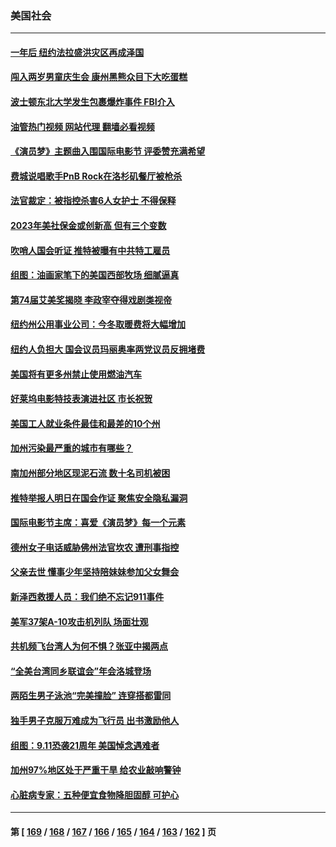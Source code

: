 ### 美国社会
---
#### [一年后 纽约法拉盛洪灾区再成泽国](../../pages/ncid1078160/n13824639.md?09150445) 
#### [闯入两岁男童庆生会 康州黑熊众目下大吃蛋糕](../../pages/ncid1078160/n13824529.md?09150445) 
#### [波士顿东北大学发生包裹爆炸事件 FBI介入](../../pages/ncid1078160/n13824518.md?09150445) 
#### [油管热门视频 网站代理 翻墙必看视频](http://209.222.30.114:81/youtube.html?09150445)
#### [《演员梦》主题曲入围国际电影节 评委赞充满希望](../../pages/ncid1078160/n13824499.md?09150445) 
#### [费城说唱歌手PnB Rock在洛杉矶餐厅被枪杀](../../pages/ncid1078160/n13824474.md?09150445) 
#### [法官裁定：被指控杀害6人女护士 不得保释](../../pages/ncid1078160/n13824295.md?09150445) 
#### [2023年美社保金或创新高 但有三个变数](../../pages/ncid1078160/n13824411.md?09150445) 
#### [吹哨人国会听证 推特被曝有中共特工雇员](../../pages/ncid1078160/n13824276.md?09150445) 
#### [组图：油画家笔下的美国西部牧场 细腻逼真](../../pages/ncid1078160/n13823913.md?09150445) 
#### [第74届艾美奖揭晓 李政宰夺得戏剧类视帝](../../pages/ncid1078160/n13823659.md?09150445) 
#### [纽约州公用事业公司：今冬取暖费将大幅增加](../../pages/ncid1078160/n13823734.md?09150445) 
#### [纽约人负担大 国会议员玛丽奥率两党议员反拥堵费](../../pages/ncid1078160/n13823769.md?09150445) 
#### [美国将有更多州禁止使用燃油汽车](../../pages/ncid1078160/n13823588.md?09150445) 
#### [好莱坞电影特技表演进社区 市长祝贺](../../pages/ncid1078160/n13823672.md?09150445) 
#### [美国工人就业条件最佳和最差的10个州](../../pages/ncid1078160/n13823531.md?09150445) 
#### [加州污染最严重的城市有哪些？](../../pages/ncid1078160/n13823612.md?09150445) 
#### [南加州部分地区现泥石流 数十名司机被困](../../pages/ncid1078160/n13823592.md?09150445) 
#### [推特举报人明日在国会作证 聚焦安全隐私漏洞](../../pages/ncid1078160/n13823533.md?09150445) 
#### [国际电影节主席：喜爱《演员梦》每一个元素](../../pages/ncid1078160/n13823538.md?09150445) 
#### [德州女子电话威胁佛州法官坎农 遭刑事指控](../../pages/ncid1078160/n13823524.md?09150445) 
#### [父亲去世 懂事少年坚持陪妹妹参加父女舞会](../../pages/ncid1078160/n13823026.md?09150445) 
#### [新泽西救援人员：我们绝不忘记911事件](../../pages/ncid1078160/n13822945.md?09150445) 
#### [美军37架A-10攻击机列队 场面壮观](../../pages/ncid1078160/n13822903.md?09150445) 
#### [共机频飞台湾人为何不惧？张亚中揭两点](../../pages/ncid1078160/n13822922.md?09150445) 
#### [“全美台湾同乡联谊会”年会洛城登场](../../pages/ncid1078160/n13822756.md?09150445) 
#### [两陌生男子泳池“完美撞脸” 连穿搭都雷同](../../pages/ncid1078160/n13822443.md?09150445) 
#### [独手男子克服万难成为飞行员 出书激励他人](../../pages/ncid1078160/n13822452.md?09150445) 
#### [组图：9.11恐袭21周年 美国悼念遇难者](../../pages/ncid1078160/n13822610.md?09150445) 
#### [加州97%地区处于严重干旱 给农业敲响警钟](../../pages/ncid1078160/n13821995.md?09150445) 
#### [心脏病专家：五种便宜食物降胆固醇 可护心](../../pages/ncid1078160/n13821214.md?09150445) 

---
#### 第 [ [169](./169.md?09150445) / [168](./168.md?09150445) / [167](./167.md?09150445) / [166](./166.md?09150445) / [165](./165.md?09150445) / [164](./164.md?09150445) / [163](./163.md?09150445) / [162](./162.md?09150445) ] 页
